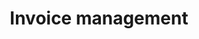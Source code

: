 ---
title: Invoice management
sidebar_position: 3
description: Managing your invoices
toc_min_heading_level: 2
toc_max_heading_level: 4
tags:
  - Invoice
  - Client
  - Invoice Payment
  - Stripe
---